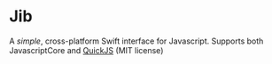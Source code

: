# Jib

A *simple*, cross-platform Swift interface for Javascript. Supports both JavascriptCore and [QuickJS](https://bellard.org/quickjs/) (MIT license)